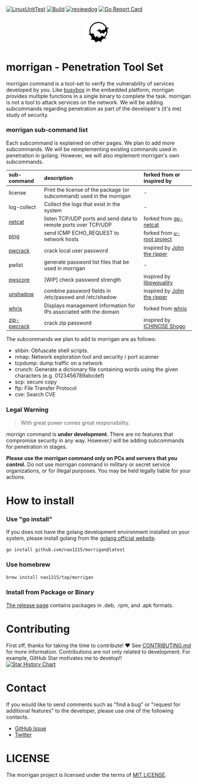 [![LinuxUnitTest](https://github.com/nao1215/morrigan/actions/workflows/test.yml/badge.svg)](https://github.com/nao1215/morrigan/actions/workflows/test.yml)
[![Build](https://github.com/nao1215/morrigan/actions/workflows/build.yml/badge.svg)](https://github.com/nao1215/morrigan/actions/workflows/build.yml)
[![reviewdog](https://github.com/nao1215/morrigan/actions/workflows/reviewdog.yml/badge.svg)](https://github.com/nao1215/morrigan/actions/workflows/reviewdog.yml)
[![Go Report Card](https://goreportcard.com/badge/github.com/nao1215/morrigan)](https://goreportcard.com/report/github.com/nao1215/morrigan)
<div align="center">
<img src="docs/img/morrigan_logo.jpg" width="15%">
</div>

# morrigan - Penetration Tool Set
morrigan command is a tool-set to verify the vulnerability of services developed by you. Like [busybox](https://busybox.net) in the embedded platform, morrigan provides multiple functions in a single binary to complete the task. morrigan is not a tool to attack services on the network. We will be adding subcommands regarding penetration as part of the developer's (it's me) study of security.  
  
### **morrigan sub-command list**
Each subcommand is explained on other pages. We plan to add more subcommands. We will be reimplementing existing commands used in penetration in golang. However, we will also implement morrigan's own subcommands.
  
|sub-command | description |forked from or inspired by|
|:--|:--|:--|
|license|Print the license of the package (or subcommand) used in the morrigan|-|
|log-collect|Collect the logs that exist in the system| - |
|[netcat](./docs/netcat.md)| listen TCP/UDP ports and send data to remote ports over TCP/UDP|forked from [go-netcat](https://github.com/vfedoroff/go-netcat)|
|[ping](./docs/ping.md)|send ICMP ECHO_REQUEST to network hosts|forked from [u-root project](https://github.com/u-root/u-root)|
|[pwcrack](./docs/pwcrack.md)| crack local user password|inspired by [John the ripper](https://www.openwall.com/john/)|
|pwlist|generate password list files that be used in morrigan|-|
|[pwscore](./docs/pwscore.md)| [WIP] check password strength|inspired by [libpwquality](https://github.com/libpwquality/libpwquality)|
|[unshadow](./docs/unshadow.md)| combine password fields in /etc/passwd and /etc/shadow|inspired by [John the ripper](https://www.openwall.com/john/)|
|[whris](./docs/whris.md)|Displays management information for IPs associated with the domain|forked from [whris](https://github.com/harakeishi/whris)|
|[zip-pwcrack](./docs/zip-pwcrack.md)|crack zip password|inspired by [ICHINOSE Shogo](https://github.com/shogo82148)|  
  
The subcommands we plan to add to morrigan are as follows:
- shbin: Obfuscate shell scripts.
- nmap: Network exploration tool and security / port scanner
- tcpdump: dump traffic on a network
- crunch: Generate a dictionary file containing words using the given characters (e.g. 0123456789abcdef)
- scp: secure copy
- ftp: File Transfer Protocol
- cve: Search CVE
  
### **Legal Warning**
> With great power comes great responsibility.

morrign command is **under development**. There are no features that compromise security in any way. However,I will be adding subcommands for penetration in stages.  

**Please use the morrigan command only on PCs and servers that you control.** Do not use morrigan command in military or secret service organizations, or for illegal purposes. You may be held legally liable for your actions.  


# How to install
### Use "go install"
If you does not have the golang development environment installed on your system, please install golang from the [golang official website](https://go.dev/doc/install).
```shell
go install github.com/nao1215/morrigan@latest
```

### Use homebrew
```shell
brew install nao1215/tap/morrigan
```


### Install from Package or Binary
[The release page](https://github.com/nao1215/morrigan/releases) contains packages in .deb, .rpm, and .apk formats.


# Contributing
First off, thanks for taking the time to contribute! ❤️  See [CONTRIBUTING.md](./CONTRIBUTING.md) for more information.
Contributions are not only related to development. For example, GitHub Star motivates me to develop!!  
[![Star History Chart](https://api.star-history.com/svg?repos=nao1215/morrigan&type=Date)](https://star-history.com/#nao1215/morrigan&Date)

# Contact
If you would like to send comments such as "find a bug" or "request for additional features" to the developer, please use one of the following contacts.

- [GitHub Issue](https://github.com/nao1215/morrigan/issues)
- [Twitter](https://twitter.com/morrigan_pt)

# LICENSE
The morrigan project is licensed under the terms of [MIT LICENSE](./LICENSE).
